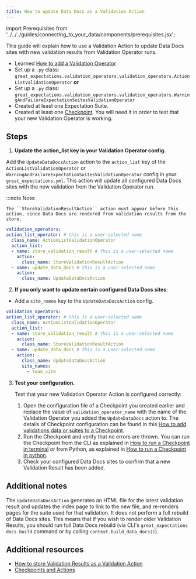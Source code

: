 ```yaml
---
title: How to update Data Docs as a Validation Action
---
```


import Prerequisites from '../../../guides/connecting_to_your_data/components/prerequisites.jsx';

This guide will explain how to use a Validation Action to update Data Docs sites with new validation results from Validation Operator runs.

<Prerequisites>

 - Learned [How to add a Validation Operator](../how-to-add-a-validation-operator)
 - Set up a `.py` class: `great_expectations.validation_operators.validation_operators.ActionListValidationOperator` **or**
 - Set up a `.py` class: `great_expectations.validation_operators.validation_operators.WarningAndFailureExpectationSuitesValidationOperator`
 - Created at least one Expectation Suite.
 - Created at least one [Checkpoint](../checkpoints/how-to-create-a-new-checkpoint). You will need it in order to test that your new Validation Operator is working.

</Prerequisites>

Steps
------

1. **Update the action_list key in your Validation Operator config.**

  Add the ``UpdateDataDocsAction`` action to the ``action_list`` key of the ``ActionListValidationOperator`` or ``WarningAndFailureExpectationSuitesValidationOperator`` config in your ``great_expectations.yml``. This action will update all configured Data Docs sites with the new validation from the Validation Operator run.

  :::note Note:

    The ``StoreValidationResultAction`` action must appear before this action, since Data Docs are rendered from validation results from the store.

  ```yaml
validation_operators:
  action_list_operator: # this is a user-selected name
    class_name: ActionListValidationOperator
    action_list:
    - name: store_validation_result # this is a user-selected name
      action:
        class_name: StoreValidationResultAction
    - name: update_data_docs # this is a user-selected name
      action:
        class_name: UpdateDataDocsAction
  ```

2. **If you only want to update certain configured Data Docs sites**:

  - Add a ``site_names`` key to the ``UpdateDataDocsAction`` config.

  ```yaml
validation_operators:
  action_list_operator: # this is a user-selected name
    class_name: ActionListValidationOperator
    action_list:
    - name: store_validation_result # this is a user-selected name
      action:
        class_name: StoreValidationResultAction
    - name: update_data_docs # this is a user-selected name
      action:
        class_name: UpdateDataDocsAction
        site_names:
          - team_site
  ```

3. **Test your configuration.**

   Test that your new Validation Operator Action is configured correctly:

    1. Open the configuration file of a Checkpoint you created earlier and replace the value of ``validation_operator_name`` with the name of the Validation Operator you added the ``UpdateDataDocs`` action to. The details of Checkpoint configuration can be found in this [How to add validations data or suites to a Checkpoint](../../../guides/validation/checkpoints/how-to-add-validations-data-or-suites-to-a-checkpoint).
    2. Run the Checkpoint and verify that no errors are thrown. You can run the Checkpoint from the CLI as explained in [How to run a Checkpoint in terminal](../checkpoints/how-to-run-a-checkpoint-in-terminal) or from Python, as explained in [How to run a Checkpoint in python](../checkpoints/how-to-run-a-checkpoint-in-python).
    3. Check your configured Data Docs sites to confirm that a new Validation Result has been added.

Additional notes
----------------

The ``UpdateDataDocsAction`` generates an HTML file for the latest validation result and updates the index page to link to the new file, and re-renders pages for the suite used for that validation. It does not perform a full rebuild of Data Docs sites. This means that if you wish to render older Validation Results, you should run full Data Docs rebuild (via CLI's ``great_expectations docs build`` command or by calling ``context.build_data_docs()``).


Additional resources
--------------------

- [How to store Validation Results as a Validation Action](./how-to-store-validation-results-as-a-validation-action)
- [Checkpoints and Actions](../../../reference/checkpoints-and-actions)
